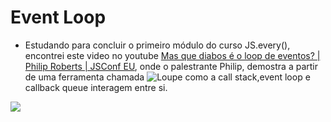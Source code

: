 # Event Loop

- Estudando para concluir o primeiro módulo do curso JS.every(), encontrei este video no youtube [Mas que diabos é o loop de eventos? | Philip Roberts | JSConf EU](https://www.youtube.com/watch?v=8aGhZQkoFbQ&t=31s), onde o palestrante Philip, demostra a partir de uma ferramenta chamada ![Loupe](http://latentflip.com/loupe/) como a call stack,event loop e callback queue interagem entre si.

![](https://github.com/mendesrl/js-every/blob/module-1/javascript-everyone/event_loop.gif)
